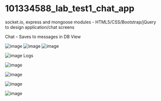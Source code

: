 # 101334588_lab_test1_chat_app
socket.io, express and mongoose modules - HTML5/CSS/Bootstrap/jQuery to design application/chat screens

Chat – Saves to messages in DB
View

 
![image](https://user-images.githubusercontent.com/89030742/217379599-11923afa-9732-47eb-a718-580bce089332.png)
 ![image](https://user-images.githubusercontent.com/89030742/217379612-1fe18881-dc19-49c1-89c7-fc33773baf94.png)
 ![image](https://user-images.githubusercontent.com/89030742/217379627-d464efc0-41cb-4656-ad52-133360d55cbf.png)

 
 
![image](https://user-images.githubusercontent.com/89030742/217379693-64a0ceff-04eb-491a-b849-f2cde7f4a6e8.png)
Logs
 

 
![image](https://user-images.githubusercontent.com/89030742/217379769-ab510cc3-4979-43f6-bab0-5d049cb1a537.png)



 

 
 
![image](https://user-images.githubusercontent.com/89030742/217379807-c42dab9f-2222-4d8f-b4c0-12e366a70379.png)



 


 
![image](https://user-images.githubusercontent.com/89030742/217379894-d78cfdf6-889b-4d94-8699-826b632745e9.png)

 


 
![image](https://user-images.githubusercontent.com/89030742/217379938-ba39ef03-f5d9-4f13-bc63-aeac5feed2d1.png)

